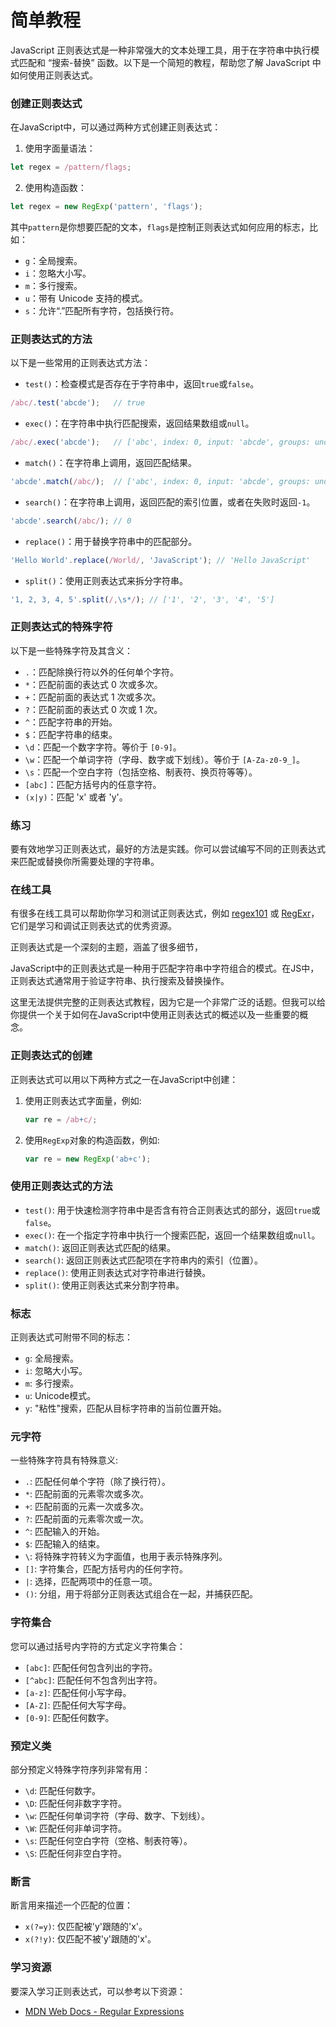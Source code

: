 # 简单教程

JavaScript 正则表达式是一种非常强大的文本处理工具，用于在字符串中执行模式匹配和 “搜索-替换” 函数。以下是一个简短的教程，帮助您了解 JavaScript 中如何使用正则表达式。

### 创建正则表达式

在JavaScript中，可以通过两种方式创建正则表达式：

1. 使用字面量语法：
```javascript
let regex = /pattern/flags;
```

2. 使用构造函数：
```javascript
let regex = new RegExp('pattern', 'flags');
```

其中`pattern`是你想要匹配的文本，`flags`是控制正则表达式如何应用的标志，比如：

- `g`：全局搜索。
- `i`：忽略大小写。
- `m`：多行搜索。
- `u`：带有 Unicode 支持的模式。
- `s`：允许“.”匹配所有字符，包括换行符。

### 正则表达式的方法

以下是一些常用的正则表达式方法：

- `test()`：检查模式是否存在于字符串中，返回`true`或`false`。
```javascript
/abc/.test('abcde');   // true
```

- `exec()`：在字符串中执行匹配搜索，返回结果数组或`null`。
```javascript
/abc/.exec('abcde');   // ['abc', index: 0, input: 'abcde', groups: undefined]
```

- `match()`：在字符串上调用，返回匹配结果。
```javascript
'abcde'.match(/abc/);  // ['abc', index: 0, input: 'abcde', groups: undefined]
```

- `search()`：在字符串上调用，返回匹配的索引位置，或者在失败时返回`-1`。
```javascript
'abcde'.search(/abc/); // 0
```

- `replace()`：用于替换字符串中的匹配部分。
```javascript
'Hello World'.replace(/World/, 'JavaScript'); // 'Hello JavaScript'
```

- `split()`：使用正则表达式来拆分字符串。
```javascript
'1, 2, 3, 4, 5'.split(/,\s*/); // ['1', '2', '3', '4', '5']
```

### 正则表达式的特殊字符

以下是一些特殊字符及其含义：

- `.`：匹配除换行符以外的任何单个字符。
- `*`：匹配前面的表达式 0 次或多次。
- `+`：匹配前面的表达式 1 次或多次。
- `?`：匹配前面的表达式 0 次或 1 次。
- `^`：匹配字符串的开始。
- `$`：匹配字符串的结束。
- `\d`：匹配一个数字字符。等价于 `[0-9]`。
- `\w`：匹配一个单词字符（字母、数字或下划线）。等价于 `[A-Za-z0-9_]`。
- `\s`：匹配一个空白字符（包括空格、制表符、换页符等等）。
- `[abc]`：匹配方括号内的任意字符。
- `(x|y)`：匹配 'x' 或者 'y'。

### 练习

要有效地学习正则表达式，最好的方法是实践。你可以尝试编写不同的正则表达式来匹配或替换你所需要处理的字符串。

### 在线工具

有很多在线工具可以帮助你学习和测试正则表达式，例如 [regex101](https://regex101.com/) 或 [RegExr](https://regexr.com/)，它们是学习和调试正则表达式的优秀资源。

正则表达式是一个深刻的主题，涵盖了很多细节，



JavaScript中的正则表达式是一种用于匹配字符串中字符组合的模式。在JS中，正则表达式通常用于验证字符串、执行搜索及替换操作。

这里无法提供完整的正则表达式教程，因为它是一个非常广泛的话题。但我可以给你提供一个关于如何在JavaScript中使用正则表达式的概述以及一些重要的概念。

### 正则表达式的创建

正则表达式可以用以下两种方式之一在JavaScript中创建：

1. 使用正则表达式字面量，例如:
   ```javascript
   var re = /ab+c/;
   ```

2. 使用`RegExp`对象的构造函数，例如:
   ```javascript
   var re = new RegExp('ab+c');
   ```

### 使用正则表达式的方法
- `test()`: 用于快速检测字符串中是否含有符合正则表达式的部分，返回`true`或`false`。
- `exec()`: 在一个指定字符串中执行一个搜索匹配，返回一个结果数组或`null`。
- `match()`: 返回正则表达式匹配的结果。
- `search()`: 返回正则表达式匹配项在字符串内的索引（位置）。
- `replace()`: 使用正则表达式对字符串进行替换。
- `split()`: 使用正则表达式来分割字符串。

### 标志
正则表达式可附带不同的标志：
- `g`: 全局搜索。
- `i`: 忽略大小写。
- `m`: 多行搜索。
- `u`: Unicode模式。
- `y`: "粘性"搜索，匹配从目标字符串的当前位置开始。

### 元字符
一些特殊字符具有特殊意义:
- `.`: 匹配任何单个字符（除了换行符）。
- `*`: 匹配前面的元素零次或多次。
- `+`: 匹配前面的元素一次或多次。
- `?`: 匹配前面的元素零次或一次。
- `^`: 匹配输入的开始。
- `$`: 匹配输入的结束。
- `\`: 将特殊字符转义为字面值，也用于表示特殊序列。
- `[]`: 字符集合，匹配方括号内的任何字符。
- `|`: 选择，匹配两项中的任意一项。
- `()`: 分组，用于将部分正则表达式组合在一起，并捕获匹配。

### 字符集合
您可以通过括号内字符的方式定义字符集合：
- `[abc]`: 匹配任何包含列出的字符。
- `[^abc]`: 匹配任何不包含列出字符。
- `[a-z]`: 匹配任何小写字母。
- `[A-Z]`: 匹配任何大写字母。
- `[0-9]`: 匹配任何数字。

### 预定义类
部分预定义特殊字符序列非常有用：
- `\d`: 匹配任何数字。
- `\D`: 匹配任何非数字字符。
- `\w`: 匹配任何单词字符（字母、数字、下划线）。
- `\W`: 匹配任何非单词字符。
- `\s`: 匹配任何空白字符（空格、制表符等）。
- `\S`: 匹配任何非空白字符。

### 断言
断言用来描述一个匹配的位置：
- `x(?=y)`: 仅匹配被'y'跟随的'x'。
- `x(?!y)`: 仅匹配不被'y'跟随的'x'。

### 学习资源
要深入学习正则表达式，可以参考以下资源：
- [MDN Web Docs - Regular Expressions](https://developer.mozilla.org/en-US)
